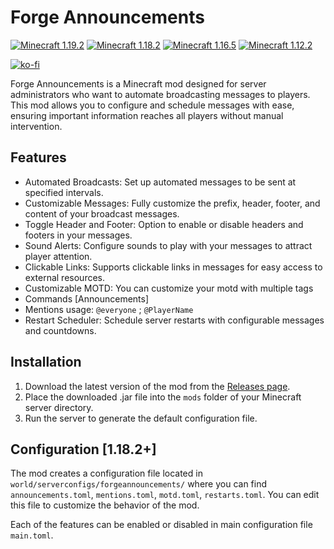 # Forge Announcements 

[![Minecraft 1.19.2](https://img.shields.io/badge/Minecraft-1.19.2-brightgreen)](https://www.minecraft.net/)
[![Minecraft 1.18.2](https://img.shields.io/badge/Minecraft-1.18.2-brightgreen)](https://www.minecraft.net/)
[![Minecraft 1.16.5](https://img.shields.io/badge/Minecraft-1.16.5-brightgreen)](https://www.minecraft.net/)
[![Minecraft 1.12.2](https://img.shields.io/badge/Minecraft-1.12.2-brightgreen)](https://www.minecraft.net/)

[![ko-fi](https://ko-fi.com/img/githubbutton_sm.svg)](https://ko-fi.com/L3L4Z8L38)

Forge Announcements is a Minecraft mod designed for server administrators who want to automate broadcasting messages to players. This mod allows you to configure and schedule messages with ease, ensuring important information reaches all players without manual intervention.

## Features
- Automated Broadcasts: Set up automated messages to be sent at specified intervals.
- Customizable Messages: Fully customize the prefix, header, footer, and content of your broadcast messages.
- Toggle Header and Footer: Option to enable or disable headers and footers in your messages.
- Sound Alerts: Configure sounds to play with your messages to attract player attention.
- Clickable Links: Supports clickable links in messages for easy access to external resources.
- Customizable MOTD: You can customize your motd with multiple tags
- Commands [Announcements]
- Mentions usage: `@everyone` ; `@PlayerName`
- Restart Scheduler: Schedule server restarts with configurable messages and countdowns.

## Installation
1. Download the latest version of the mod from the [Releases page](https://github.com/Avalanche7CZ/ForgeAnnouncements/releases).
2. Place the downloaded .jar file into the `mods` folder of your Minecraft server directory.
3. Run the server to generate the default configuration file.

## Configuration [1.18.2+]
The mod creates a configuration file located in `world/serverconfigs/forgeannouncements/` where you can find `announcements.toml`, `mentions.toml`, `motd.toml`, `restarts.toml`. You can edit this file to customize the behavior of the mod.

Each of the features can be enabled or disabled in main configuration file `main.toml`.

